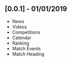 ## [0.0.1] - 01/01/2019

* News
* Videos
* Competitions
* Calendar
* Ranking
* Match Events
* Match Heading
